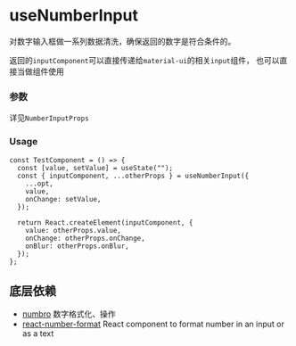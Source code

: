 # useNumberInput

对数字输入框做一系列数据清洗，确保返回的数字是符合条件的。

返回的`inputComponent`可以直接传递给`material-ui`的相关`input`组件，
也可以直接当做组件使用

### 参数

详见`NumberInputProps`

### Usage

```tsx
const TestComponent = () => {
  const [value, setValue] = useState("");
  const { inputComponent, ...otherProps } = useNumberInput({
    ...opt,
    value,
    onChange: setValue,
  });

  return React.createElement(inputComponent, {
    value: otherProps.value,
    onChange: otherProps.onChange,
    onBlur: otherProps.onBlur,
  });
};
```

## 底层依赖

- [numbro](http://numbrojs.com/format.html) 数字格式化、操作
- [react-number-format](https://github.com/s-yadav/react-number-format) React component to format number in an input or as a text

